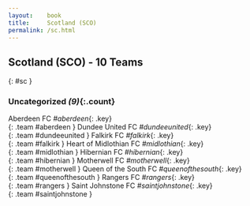 ```yaml
---
layout:    book
title:     Scotland (SCO)
permalink: /sc.html
---
```


## Scotland (SCO) - 10 Teams
{: #sc }









### Uncategorized _(9)_{:.count}

Aberdeen FC   _#aberdeen_{: .key} <br>
{: .team #aberdeen }
Dundee United FC   _#dundeeunited_{: .key} <br>
{: .team #dundeeunited }
Falkirk FC   _#falkirk_{: .key} <br>
{: .team #falkirk }
Heart of Midlothian FC   _#midlothian_{: .key} <br>
{: .team #midlothian }
Hibernian FC   _#hibernian_{: .key} <br>
{: .team #hibernian }
Motherwell FC   _#motherwell_{: .key} <br>
{: .team #motherwell }
Queen of the South FC   _#queenofthesouth_{: .key} <br>
{: .team #queenofthesouth }
Rangers FC   _#rangers_{: .key} <br>
{: .team #rangers }
Saint Johnstone FC   _#saintjohnstone_{: .key} <br>
{: .team #saintjohnstone }


 
